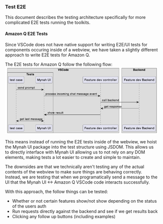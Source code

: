### Test E2E

This document describes the testing architecture specifically for more complicated E2E tests running the toolkits.

#### Amazon Q E2E Tests

Since VSCode does not have native support for writing E2E/UI tests for components occuring inside of a webview, we have taken a slightly different approach to write E2E tests for Amazon Q.

The E2E tests for Amazon Q follow the following flow: ![Amazon Q E2E flow](./images/amazon_q_e2e.png)

This means instead of running the E2E tests inside of the webview, we hoist the Mynah UI package into the test structure using JSDOM. This allows us to directly interface with Mynah UI allowing us to not rely on any DOM elements, making tests a lot easier to create and simple to maintain.

The downsides are that we technically aren't testing any of the actual contents of the webview to make sure things are behaving correctly. Instead, we are testing that when we programatically send a message to the UI that the Mynah UI <-> Amazon Q VSCode code interacts successfully.

With this approach, the follow things can be tested:

-   Whether or not certain features show/not show depending on the status of the users auth
-   Run requests directly against the backend and see if we get results back
-   Clicking any follow up buttons (including examples)
